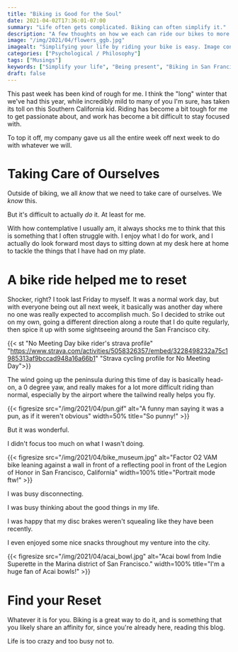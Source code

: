 ```yaml
---
title: "Biking is Good for the Soul"
date: 2021-04-02T17:36:01-07:00
summary: "Life often gets complicated. Biking can often simplify it."
description: "A few thoughts on how we each can ride our bikes to more simplify our lives."
image: "/img/2021/04/flowers_ggb.jpg"
imagealt: "Simplifying your life by riding your bike is easy. Image contains: flowers, Golden Gate Bridge."
categories: ["Psychological / Philosophy"]
tags: ["Musings"]
keywords: ["Simplify your life", "Being present", "Biking in San Francisco"]
draft: false
---
```

This past week has been kind of rough for me. I think the "long" winter that we've had this year, while incredibly mild to many of you I'm sure, has taken its toll on this Southern California kid. Riding has become a bit tough for me to get passionate about, and work has become a bit difficult to stay focused with.

To top it off, my company gave us all the entire week off next week to do with whatever we will.

# Taking Care of Ourselves
Outside of biking, we all _know_ that we need to take care of ourselves. We _know_ this.

But it's difficult to actually _do_ it. At least for me.

With how contemplative I usually am, it always shocks me to think that this is something that I often struggle with. I enjoy what I do for work, and I actually do look forward most days to sitting down at my desk here at home to tackle the things that I have had on my plate.

# A bike ride helped me to reset
Shocker, right? I took last Friday to myself. It was a normal work day, but with everyone being out all next week, it basically was another day where no one was really expected to accomplish much. So I decided to strike out on my own, going a different direction along a route that I do quite regularly, then spice it up with some sightseeing around the San Francisco city.

{{< st "No Meeting Day bike rider's strava profile" "https://www.strava.com/activities/5058326357/embed/3228498232a75c1985313af9bccad948a16a66b1" "Strava cycling profile for No Meeting Day">}}

The wind going up the peninsula during this time of day is basically head-on, a 0 degree yaw, and really makes for a lot more difficult riding than normal, especially by the airport where the tailwind really helps you fly.

{{< figresize src="/img/2021/04/pun.gif" alt="A funny man saying it was a pun, as if it weren't obvious" width=50% title="So punny!" >}}

But it was wonderful.

I didn't focus too much on what I wasn't doing.

{{< figresize src="/img/2021/04/bike_museum.jpg" alt="Factor O2 VAM bike leaning against a wall in front of a reflecting pool in front of the Legion of Honor in San Francisco, California" width=100% title="Portrait mode ftw!" >}}

I was busy disconnecting.

I was busy thinking about the good things in my life.

I was happy that my disc brakes weren't squealing like they have been recently.

I even enjoyed some nice snacks throughout my venture into the city.

{{< figresize src="/img/2021/04/acai_bowl.jpg" alt="Acai bowl from Indie Superette in the Marina district of San Francisco." width=100% title="I'm a huge fan of Acai bowls!" >}}

# Find your Reset
Whatever it is for you. Biking is a great way to do it, and is something that you likely share an affinity for, since you're already here, reading this blog.

Life is too crazy and too busy not to.